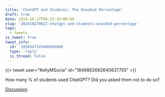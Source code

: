 ```yaml
---
title: 'ChatGPT and Students: The Unasked Percentage'
draft: true
date: 2024-10-27T08:22:35+00:00
slug: '202410270822-chatgpt-and-students-unasked-percentage'
tags:
  - tweets
is_tweet: true
tweet_info:
  id: '1850347329486045686'
  type: 'reply'
  is_thread: False
---
```




{{< tweet user="KellyMSocia" id="1849862692640837755" >}}

How many % of students used ChatGPT? Did you asked them not to do so?

[Discussion](https://x.com/sytelus/status/1850347329486045686)
